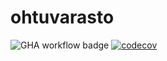 # ohtuvarasto
![GHA workflow badge](https://github.com/mluukkai/ohtuvarasto/workflows/CI/badge.svg) [![codecov](https://codecov.io/gh/JuJuz1/ohtuvarasto/graph/badge.svg?token=LKAVV9MJWD)](https://codecov.io/gh/JuJuz1/ohtuvarasto)
